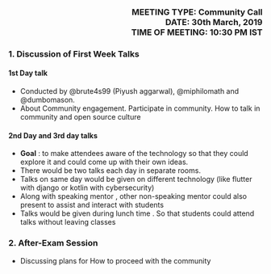 <!-- SOME METADATA ABOUT THE FILE/MEETING -->

<h3 align="right">
 MEETING TYPE:<b> Community Call </b><br>
 DATE:<b> 30th March, 2019 </b><br>
 TIME OF MEETING:<b> 10:30 PM IST </b><br>
 </h3>

<!-- ACTUAL MINUTES START HERE -->

### 1.  Discussion of First Week Talks
 #### 1st Day talk

   - Conducted by @brute4s99 (Piyush aggarwal), @miphilomath and @dumbomason.
   - About Community engagement. Participate in community. How to talk in community and open source culture

 #### 2nd Day and 3rd day talks

   - **Goal** : to make attendees aware of the technology so that they could explore it and could come up with their own ideas.
   - There would be two talks each day in separate rooms.
   - Talks on same day would be given on different technology (like flutter with django or kotlin with cybersecurity)
   - Along with speaking mentor , other non-speaking mentor could also present to assist and interact with students
   - Talks would be given during lunch time . So that students could attend talks without leaving classes 

### 2. After-Exam Session
   - Discussing plans for How to proceed with the community
